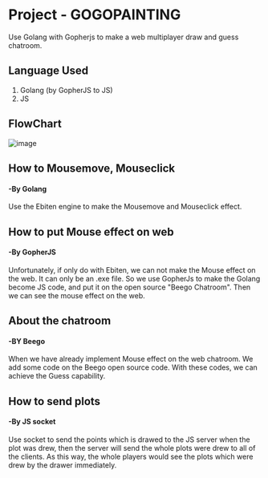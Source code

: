 # Project - GOGOPAINTING
Use Golang with Gopherjs to make a web multiplayer draw and guess chatroom.

## Language Used
1. Golang (by GopherJS to JS)
2. JS

## FlowChart
![image](https://imgur.com/a/n2TL17S)

## How to Mousemove, Mouseclick
#### -By Golang
Use the Ebiten engine to make the Mousemove and Mouseclick effect.

## How to put Mouse effect on web
#### -By GopherJS
Unfortunately, if only do with Ebiten, we can not make the Mouse effect on the web. It can only be an .exe file. So we use GopherJs to make the Golang become JS code, and put it on the open source "Beego Chatroom". Then we can see the mouse effect on the web.

## About the chatroom
#### -BY Beego
When we have already implement Mouse effect on the web chatroom. We add some code on the Beego open source code. With these codes, we can achieve the Guess capability.

## How to send plots
#### -By JS socket
Use socket to send the points which is drawed to the JS server when the plot was drew, then the server will send the whole plots were drew to all of the clients. As this way, the whole players would see the plots which were drew by the drawer immediately.
